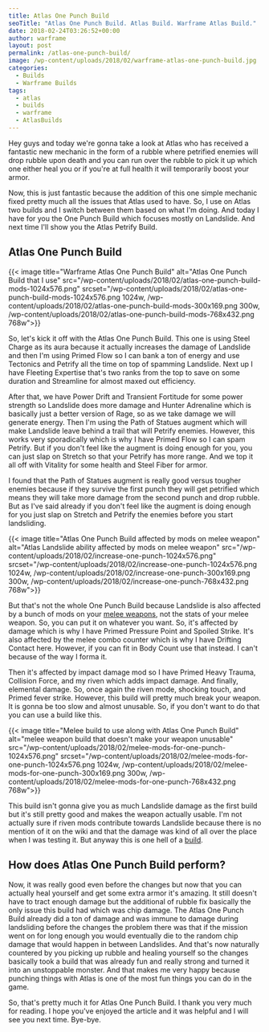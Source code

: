 ```yaml
---
title: Atlas One Punch Build
seoTitle: "Atlas One Punch Build. Atlas Build. Warframe Atlas Build."
date: 2018-02-24T03:26:52+00:00
author: warframe
layout: post
permalink: /atlas-one-punch-build/
image: /wp-content/uploads/2018/02/warframe-atlas-one-punch-build.jpg
categories:
  - Builds
  - Warframe Builds
tags:
  - atlas
  - builds
  - warframe
  - AtlasBuilds
---
```

Hey guys and today we're gonna take a look at Atlas who has received a fantastic new mechanic in the form of a rubble where petrified enemies will drop rubble upon death and you can run over the rubble to pick it up which one either heal you or if you're at full health it will temporarily boost your armor.<!--more-->

Now, this is just fantastic because the addition of this one simple mechanic fixed pretty much all the issues that Atlas used to have. So, I use on Atlas two builds and I switch between them based on what I'm doing. And today I have for you the One Punch Build which focuses mostly on Landslide. And next time I'll show you the Atlas Petrify Build.

## Atlas One Punch Build

{{< image title="Warframe Atlas One Punch Build" alt="Atlas One Punch Build that I use" src="/wp-content/uploads/2018/02/atlas-one-punch-build-mods-1024x576.png" srcset="/wp-content/uploads/2018/02/atlas-one-punch-build-mods-1024x576.png 1024w, /wp-content/uploads/2018/02/atlas-one-punch-build-mods-300x169.png 300w, /wp-content/uploads/2018/02/atlas-one-punch-build-mods-768x432.png 768w">}}

So, let's kick it off with the Atlas One Punch Build. This one is using Steel Charge as its aura because it actually increases the damage of Landslide and then I'm using Primed Flow so I can bank a ton of energy and use Tectonics and Petrify all the time on top of spamming Landslide. Next up I have Fleeting Expertise that's two ranks from the top to save on some duration and Streamline for almost maxed out efficiency.

After that, we have Power Drift and Transient Fortitude for some power strength so Landslide does more damage and Hunter Adrenaline which is basically just a better version of Rage, so as we take damage we will generate energy. Then I'm using the Path of Statues augment which will make Landslide leave behind a trail that will Petrify enemies. However, this works very sporadically which is why I have Primed Flow so I can spam Petrify. But if you don't feel like the augment is doing enough for you, you can just slap on Stretch so that your Petrify has more range. And we top it all off with Vitality for some health and Steel Fiber for armor.

I found that the Path of Statues augment is really good versus tougher enemies because if they survive the first punch they will get petrified which means they will take more damage from the second punch and drop rubble. But as I've said already if you don't feel like the augment is doing enough for you just slap on Stretch and Petrify the enemies before you start landsliding.

{{< image title="Atlas One Punch Build affected by mods on melee weapon" alt="Atlas Landslide ability affected by mods on melee weapon" src="/wp-content/uploads/2018/02/increase-one-punch-1024x576.png" srcset="/wp-content/uploads/2018/02/increase-one-punch-1024x576.png 1024w, /wp-content/uploads/2018/02/increase-one-punch-300x169.png 300w, /wp-content/uploads/2018/02/increase-one-punch-768x432.png 768w">}}

But that's not the whole One Punch Build because Landslide is also affected by a bunch of mods on your [melee weapons](https://warframeblog.com/melee-weapons/), not the stats of your melee weapon. So, you can put it on whatever you want. So, it's affected by damage which is why I have Primed Pressure Point and Spoiled Strike. It's also affected by the melee combo counter which is why I have Drifting Contact here. However, if you can fit in Body Count use that instead. I can't because of the way I forma it.

Then it's affected by impact damage mod so I have Primed Heavy Trauma, Collision Force, and my riven which adds impact damage. And finally, elemental damage. So, once again the riven mode, shocking touch, and Primed fever strike. However, this build will pretty much break your weapon. It is gonna be too slow and almost unusable. So, if you don't want to do that you can use a build like this.

{{< image title="Melee build to use along with Atlas One Punch Build" alt="melee weapon build that doesn't make your weapon unusable" src="/wp-content/uploads/2018/02/melee-mods-for-one-punch-1024x576.png" srcset="/wp-content/uploads/2018/02/melee-mods-for-one-punch-1024x576.png 1024w, /wp-content/uploads/2018/02/melee-mods-for-one-punch-300x169.png 300w, /wp-content/uploads/2018/02/melee-mods-for-one-punch-768x432.png 768w">}}

This build isn't gonna give you as much Landslide damage as the first build but it's still pretty good and makes the weapon actually usable. I'm not actually sure if riven mods contribute towards Landslide because there is no mention of it on the wiki and that the damage was kind of all over the place when I was testing it. But anyway this is one hell of a [build](https://warframeblog.com/warframe-builds/).

## How does Atlas One Punch Build perform?

Now, it was really good even before the changes but now that you can actually heal yourself and get some extra armor it's amazing. It still doesn't have to tract enough damage but the additional of rubble fix basically the only issue this build had which was chip damage. The Atlas One Punch Build already did a ton of damage and was immune to damage during landsliding before the changes the problem there was that if the mission went on for long enough you would eventually die to the random chip damage that would happen in between Landslides. And that's now naturally countered by you picking up rubble and healing yourself so the changes basically took a build that was already fun and really strong and turned it into an unstoppable monster. And that makes me very happy because punching things with Atlas is one of the most fun things you can do in the game.

So, that's pretty much it for Atlas One Punch Build. I thank you very much for reading. I hope you've enjoyed the article and it was helpful and I will see you next time. Bye-bye.